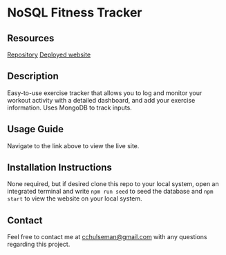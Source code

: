 # **NoSQL Fitness Tracker**

## **Resources**
[Repository](https://github.com/charlottehulseman/fitness-tracker)
[Deployed website](https://arcane-shelf-22376.herokuapp.com/)

## **Description**
Easy-to-use exercise tracker that allows you to log and monitor your workout activity with a detailed dashboard, and add your exercise information. Uses MongoDB to track inputs.

## **Usage Guide**
Navigate to the link above to view the live site.

## **Installation Instructions**
None required, but if desired clone this repo to your local system, open an integrated terminal and write `npm run seed` to seed the database and  `npm start` to view the website on your local system.

## **Contact**
Feel free to contact me at cchulseman@gmail.com with any questions regarding this project.
